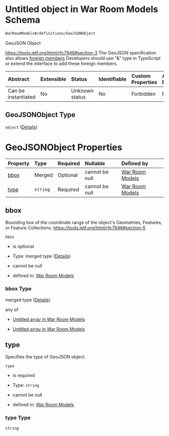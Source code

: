 # Untitled object in War Room Models Schema

```txt
WarRoomModels#/definitions/GeoJSONObject
```

GeoJSON Object

<https://tools.ietf.org/html/rfc7946#section-3> The GeoJSON specification also allows [foreign members](https://tools.ietf.org/html/rfc7946#section-6.1) Developers should use "&" type in TypeScript or extend the interface to add these foreign members.

| Abstract            | Extensible | Status         | Identifiable | Custom Properties | Additional Properties | Access Restrictions | Defined In                                                        |
| :------------------ | :--------- | :------------- | :----------- | :---------------- | :-------------------- | :------------------ | :---------------------------------------------------------------- |
| Can be instantiated | No         | Unknown status | No           | Forbidden         | Forbidden             | none                | [models.schema.json\*](models.schema.json "open original schema") |

## GeoJSONObject Type

`object` ([Details](models-definitions-geojsonobject.md))

# GeoJSONObject Properties

| Property      | Type     | Required | Nullable       | Defined by                                                                                                                        |
| :------------ | :------- | :------- | :------------- | :-------------------------------------------------------------------------------------------------------------------------------- |
| [bbox](#bbox) | Merged   | Optional | cannot be null | [War Room Models](models-definitions-bbox.md "WarRoomModels#/definitions/GeoJSONObject/properties/bbox")                          |
| [type](#type) | `string` | Required | cannot be null | [War Room Models](models-definitions-geojsonobject-properties-type.md "WarRoomModels#/definitions/GeoJSONObject/properties/type") |

## bbox

Bounding box of the coordinate range of the object's Geometries, Features, or Feature Collections. <https://tools.ietf.org/html/rfc7946#section-5>

`bbox`

*   is optional

*   Type: merged type ([Details](models-definitions-bbox.md))

*   cannot be null

*   defined in: [War Room Models](models-definitions-bbox.md "WarRoomModels#/definitions/GeoJSONObject/properties/bbox")

### bbox Type

merged type ([Details](models-definitions-bbox.md))

any of

*   [Untitled array in War Room Models](models-definitions-bbox2d.md "check type definition")

*   [Untitled array in War Room Models](models-definitions-bbox3d.md "check type definition")

## type

Specifies the type of GeoJSON object.

`type`

*   is required

*   Type: `string`

*   cannot be null

*   defined in: [War Room Models](models-definitions-geojsonobject-properties-type.md "WarRoomModels#/definitions/GeoJSONObject/properties/type")

### type Type

`string`
